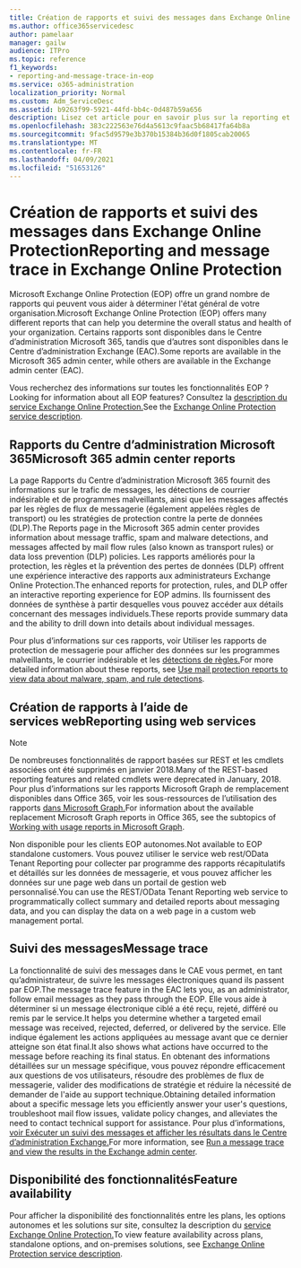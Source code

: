 ```yaml
---
title: Création de rapports et suivi des messages dans Exchange Online Protection
ms.author: office365servicedesc
author: pamelaar
manager: gailw
audience: ITPro
ms.topic: reference
f1_keywords:
- reporting-and-message-trace-in-eop
ms.service: o365-administration
localization_priority: Normal
ms.custom: Adm_ServiceDesc
ms.assetid: b9263f99-5921-44fd-bb4c-0d487b59a656
description: Lisez cet article pour en savoir plus sur la reporting et le suivi des messages dans Microsoft Exchange Online Protection (EOP).
ms.openlocfilehash: 383c222563e76d4a5613c9faac5b68417fa64b8a
ms.sourcegitcommit: 9fac5d9579e3b370b15384b36d0f1805cab20065
ms.translationtype: MT
ms.contentlocale: fr-FR
ms.lasthandoff: 04/09/2021
ms.locfileid: "51653126"
---
```

# <a name="reporting-and-message-trace-in-exchange-online-protection"></a><span data-ttu-id="fea28-103">Création de rapports et suivi des messages dans Exchange Online Protection</span><span class="sxs-lookup"><span data-stu-id="fea28-103">Reporting and message trace in Exchange Online Protection</span></span>

<span data-ttu-id="fea28-104">Microsoft Exchange Online Protection (EOP) offre un grand nombre de rapports qui peuvent vous aider à déterminer l'état général de votre organisation.</span><span class="sxs-lookup"><span data-stu-id="fea28-104">Microsoft Exchange Online Protection (EOP) offers many different reports that can help you determine the overall status and health of your organization.</span></span> <span data-ttu-id="fea28-105">Certains rapports sont disponibles dans le Centre d’administration Microsoft 365, tandis que d’autres sont disponibles dans le Centre d’administration Exchange (EAC).</span><span class="sxs-lookup"><span data-stu-id="fea28-105">Some reports are available in the Microsoft 365 admin center, while others are available in the Exchange admin center (EAC).</span></span>

<span data-ttu-id="fea28-106">Vous recherchez des informations sur toutes les fonctionnalités EOP ?</span><span class="sxs-lookup"><span data-stu-id="fea28-106">Looking for information about all EOP features?</span></span> <span data-ttu-id="fea28-107">Consultez la [description du service Exchange Online Protection.](exchange-online-protection-service-description.md)</span><span class="sxs-lookup"><span data-stu-id="fea28-107">See the [Exchange Online Protection service description](exchange-online-protection-service-description.md).</span></span>

## <a name="microsoft-365-admin-center-reports"></a><span data-ttu-id="fea28-108">Rapports du Centre d’administration Microsoft 365</span><span class="sxs-lookup"><span data-stu-id="fea28-108">Microsoft 365 admin center reports</span></span>

<span data-ttu-id="fea28-109">La page Rapports du Centre d’administration Microsoft 365 fournit des informations sur le trafic de messages, les détections de courrier indésirable et de programmes malveillants, ainsi que les messages affectés par les règles de flux de messagerie (également appelées règles de transport) ou les stratégies de protection contre la perte de données (DLP).</span><span class="sxs-lookup"><span data-stu-id="fea28-109">The Reports page in the Microsoft 365 admin center provides information about message traffic, spam and malware detections, and messages affected by mail flow rules (also known as transport rules) or data loss prevention (DLP) policies.</span></span> <span data-ttu-id="fea28-110">Les rapports améliorés pour la protection, les règles et la prévention des pertes de données (DLP) offrent une expérience interactive des rapports aux administrateurs Exchange Online Protection.</span><span class="sxs-lookup"><span data-stu-id="fea28-110">The enhanced reports for protection, rules, and DLP offer an interactive reporting experience for EOP admins.</span></span> <span data-ttu-id="fea28-111">Ils fournissent des données de synthèse à partir desquelles vous pouvez accéder aux détails concernant des messages individuels.</span><span class="sxs-lookup"><span data-stu-id="fea28-111">These reports provide summary data and the ability to drill down into details about individual messages.</span></span>

<span data-ttu-id="fea28-112">Pour plus d’informations sur ces rapports, voir Utiliser les rapports de protection de messagerie pour afficher des données sur les programmes malveillants, le courrier indésirable et les [détections de règles.](/exchange/monitoring/use-mail-protection-reports)</span><span class="sxs-lookup"><span data-stu-id="fea28-112">For more detailed information about these reports, see [Use mail protection reports to view data about malware, spam, and rule detections](/exchange/monitoring/use-mail-protection-reports).</span></span>

## <a name="reporting-using-web-services"></a><span data-ttu-id="fea28-113">Création de rapports à l’aide de services web</span><span class="sxs-lookup"><span data-stu-id="fea28-113">Reporting using web services</span></span>

> [!NOTE]
> <span data-ttu-id="fea28-114">De nombreuses fonctionnalités de rapport basées sur REST et les cmdlets associées ont été supprimés en janvier 2018.</span><span class="sxs-lookup"><span data-stu-id="fea28-114">Many of the REST-based reporting features and related cmdlets were deprecated in January, 2018.</span></span> <span data-ttu-id="fea28-115">Pour plus d’informations sur les rapports Microsoft Graph de remplacement disponibles dans Office 365, voir les sous-ressources de l’utilisation des rapports [dans Microsoft Graph.](/graph/api/resources/report)</span><span class="sxs-lookup"><span data-stu-id="fea28-115">For information about the available replacement Microsoft Graph reports in Office 365, see the subtopics of [Working with usage reports in Microsoft Graph](/graph/api/resources/report).</span></span>

<span data-ttu-id="fea28-116">Non disponible pour les clients EOP autonomes.</span><span class="sxs-lookup"><span data-stu-id="fea28-116">Not available to EOP standalone customers.</span></span> <span data-ttu-id="fea28-117">Vous pouvez utiliser le service web rest/OData Tenant Reporting pour collecter par programme des rapports récapitulatifs et détaillés sur les données de messagerie, et vous pouvez afficher les données sur une page web dans un portail de gestion web personnalisé.</span><span class="sxs-lookup"><span data-stu-id="fea28-117">You can use the REST/OData Tenant Reporting web service to programmatically collect summary and detailed reports about messaging data, and you can display the data on a web page in a custom web management portal.</span></span>

## <a name="message-trace"></a><span data-ttu-id="fea28-118">Suivi des messages</span><span class="sxs-lookup"><span data-stu-id="fea28-118">Message trace</span></span>

<span data-ttu-id="fea28-119">La fonctionnalité de suivi des messages dans le CAE vous permet, en tant qu’administrateur, de suivre les messages électroniques quand ils passent par EOP.</span><span class="sxs-lookup"><span data-stu-id="fea28-119">The message trace feature in the EAC lets you, as an administrator, follow email messages as they pass through the EOP.</span></span> <span data-ttu-id="fea28-120">Elle vous aide à déterminer si un message électronique ciblé a été reçu, rejeté, différé ou remis par le service.</span><span class="sxs-lookup"><span data-stu-id="fea28-120">It helps you determine whether a targeted email message was received, rejected, deferred, or delivered by the service.</span></span> <span data-ttu-id="fea28-121">Elle indique également les actions appliquées au message avant que ce dernier atteigne son état final.</span><span class="sxs-lookup"><span data-stu-id="fea28-121">It also shows what actions have occurred to the message before reaching its final status.</span></span> <span data-ttu-id="fea28-122">En obtenant des informations détaillées sur un message spécifique, vous pouvez répondre efficacement aux questions de vos utilisateurs, résoudre des problèmes de flux de messagerie, valider des modifications de stratégie et réduire la nécessité de demander de l'aide au support technique.</span><span class="sxs-lookup"><span data-stu-id="fea28-122">Obtaining detailed information about a specific message lets you efficiently answer your user's questions, troubleshoot mail flow issues, validate policy changes, and alleviates the need to contact technical support for assistance.</span></span> <span data-ttu-id="fea28-123">Pour plus d’informations, [voir Exécuter un suivi des messages et afficher les résultats dans le Centre d’administration Exchange.](/exchange/monitoring/trace-an-email-message/run-a-message-trace-and-view-results)</span><span class="sxs-lookup"><span data-stu-id="fea28-123">For more information, see [Run a message trace and view the results in the Exchange admin center](/exchange/monitoring/trace-an-email-message/run-a-message-trace-and-view-results).</span></span>

## <a name="feature-availability"></a><span data-ttu-id="fea28-124">Disponibilité des fonctionnalités</span><span class="sxs-lookup"><span data-stu-id="fea28-124">Feature availability</span></span>

<span data-ttu-id="fea28-125">Pour afficher la disponibilité des fonctionnalités entre les plans, les options autonomes et les solutions sur site, consultez la description du [service Exchange Online Protection.](exchange-online-protection-service-description.md)</span><span class="sxs-lookup"><span data-stu-id="fea28-125">To view feature availability across plans, standalone options, and on-premises solutions, see [Exchange Online Protection service description](exchange-online-protection-service-description.md).</span></span>